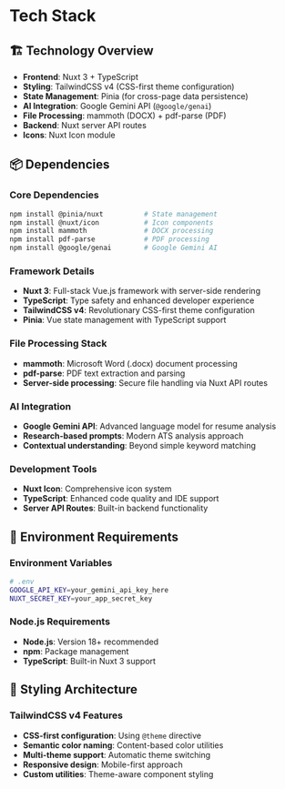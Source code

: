 # Tech Stack

## 🏗️ Technology Overview

- **Frontend**: Nuxt 3 + TypeScript
- **Styling**: TailwindCSS v4 (CSS-first theme configuration)
- **State Management**: Pinia (for cross-page data persistence)
- **AI Integration**: Google Gemini API (`@google/genai`)
- **File Processing**: mammoth (DOCX) + pdf-parse (PDF)
- **Backend**: Nuxt server API routes
- **Icons**: Nuxt Icon module

## 📦 Dependencies

### Core Dependencies
```bash
npm install @pinia/nuxt          # State management
npm install @nuxt/icon           # Icon components
npm install mammoth              # DOCX processing
npm install pdf-parse            # PDF processing
npm install @google/genai        # Google Gemini AI
```

### Framework Details
- **Nuxt 3**: Full-stack Vue.js framework with server-side rendering
- **TypeScript**: Type safety and enhanced developer experience
- **TailwindCSS v4**: Revolutionary CSS-first theme configuration
- **Pinia**: Vue state management with TypeScript support

### File Processing Stack
- **mammoth**: Microsoft Word (.docx) document processing
- **pdf-parse**: PDF text extraction and parsing
- **Server-side processing**: Secure file handling via Nuxt API routes

### AI Integration
- **Google Gemini API**: Advanced language model for resume analysis
- **Research-based prompts**: Modern ATS analysis approach
- **Contextual understanding**: Beyond simple keyword matching

### Development Tools
- **Nuxt Icon**: Comprehensive icon system
- **TypeScript**: Enhanced code quality and IDE support
- **Server API Routes**: Built-in backend functionality

## 🔧 Environment Requirements

### Environment Variables
```bash
# .env
GOOGLE_API_KEY=your_gemini_api_key_here
NUXT_SECRET_KEY=your_app_secret_key
```

### Node.js Requirements
- **Node.js**: Version 18+ recommended
- **npm**: Package management
- **TypeScript**: Built-in Nuxt 3 support

## 🎨 Styling Architecture

### TailwindCSS v4 Features
- **CSS-first configuration**: Using `@theme` directive
- **Semantic color naming**: Content-based color utilities
- **Multi-theme support**: Automatic theme switching
- **Responsive design**: Mobile-first approach
- **Custom utilities**: Theme-aware component styling